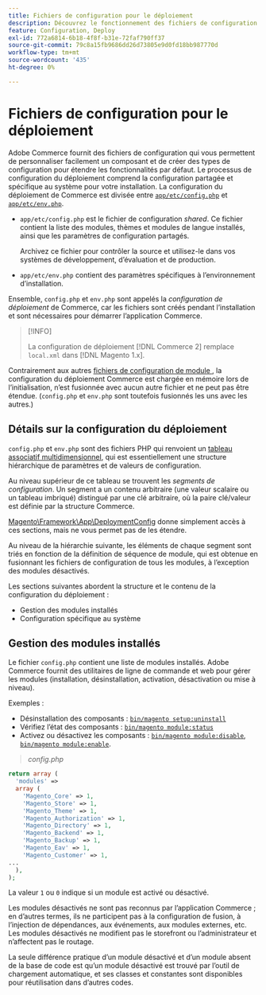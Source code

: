 ```yaml
---
title: Fichiers de configuration pour le déploiement
description: Découvrez le fonctionnement des fichiers de configuration pour l’installation de l’application Commerce.
feature: Configuration, Deploy
exl-id: 772a6814-6b18-4f8f-b31e-72faf790ff37
source-git-commit: 79c8a15fb9686dd26d73805e9d0fd18bb987770d
workflow-type: tm+mt
source-wordcount: '435'
ht-degree: 0%

---
```


# Fichiers de configuration pour le déploiement

Adobe Commerce fournit des fichiers de configuration qui vous permettent de personnaliser facilement un composant et de créer des types de configuration pour étendre les fonctionnalités par défaut. Le processus de configuration du déploiement comprend la configuration partagée et spécifique au système pour votre installation. La configuration du déploiement de Commerce est divisée entre [`app/etc/config.php`](../reference/config-reference-configphp.md) et [`app/etc/env.php`](../reference/config-reference-envphp.md).

- `app/etc/config.php` est le fichier de configuration _shared_.
Ce fichier contient la liste des modules, thèmes et modules de langue installés, ainsi que les paramètres de configuration partagés.

  Archivez ce fichier pour contrôler la source et utilisez-le dans vos systèmes de développement, d’évaluation et de production.

- `app/etc/env.php` contient des paramètres spécifiques à l’environnement d’installation.

Ensemble, `config.php` et `env.php` sont appelés la _configuration de déploiement_ de Commerce, car les fichiers sont créés pendant l’installation et sont nécessaires pour démarrer l’application Commerce.

>[!INFO]
>
>La configuration de déploiement [!DNL Commerce 2] remplace `local.xml` dans [!DNL Magento 1.x].

Contrairement aux autres [ fichiers de configuration de module ](../reference/module-files.md), la configuration du déploiement Commerce est chargée en mémoire lors de l’initialisation, n’est fusionnée avec aucun autre fichier et ne peut pas être étendue. (`config.php` et `env.php` sont toutefois fusionnés les uns avec les autres.)

## Détails sur la configuration du déploiement

`config.php` et `env.php` sont des fichiers PHP qui renvoient un [tableau associatif multidimensionnel](https://www.w3schools.com:443/php/php_arrays.asp), qui est essentiellement une structure hiérarchique de paramètres et de valeurs de configuration.

Au niveau supérieur de ce tableau se trouvent les _segments de configuration_. Un segment a un contenu arbitraire (une valeur scalaire ou un tableau imbriqué) distingué par une clé arbitraire, où la paire clé/valeur est définie par la structure Commerce.

[Magento\Framework\App\DeploymentConfig](https://github.com/magento/magento2/blob/2.4/lib/internal/Magento/Framework/App/DeploymentConfig.php) donne simplement accès à ces sections, mais ne vous permet pas de les étendre.

Au niveau de la hiérarchie suivante, les éléments de chaque segment sont triés en fonction de la définition de séquence de module, qui est obtenue en fusionnant les fichiers de configuration de tous les modules, à l’exception des modules désactivés.

Les sections suivantes abordent la structure et le contenu de la configuration du déploiement :

- Gestion des modules installés
- Configuration spécifique au système

## Gestion des modules installés

Le fichier `config.php` contient une liste de modules installés. Adobe Commerce fournit des utilitaires de ligne de commande et web pour gérer les modules (installation, désinstallation, activation, désactivation ou mise à niveau).

Exemples :

- Désinstallation des composants : [`bin/magento setup:uninstall`](../../installation/tutorials/uninstall-modules.md)
- Vérifiez l’état des composants : [`bin/magento module:status`](https://experienceleague.adobe.com/en/docs/commerce-operations/tools/cli-reference/commerce-on-premises#modulestatus)
- Activez ou désactivez les composants : [`bin/magento module:disable`](../../installation/tutorials/manage-modules.md), [`bin/magento module:enable`](../../installation/tutorials/manage-modules.md).

> _config.php_

```php
return array (
  'modules' =>
  array (
    'Magento_Core' => 1,
    'Magento_Store' => 1,
    'Magento_Theme' => 1,
    'Magento_Authorization' => 1,
    'Magento_Directory' => 1,
    'Magento_Backend' => 1,
    'Magento_Backup' => 1,
    'Magento_Eav' => 1,
    'Magento_Customer' => 1,
...
  ),
);
```

La valeur `1` ou `0` indique si un module est activé ou désactivé.

Les modules désactivés ne sont pas reconnus par l’application Commerce ; en d’autres termes, ils ne participent pas à la configuration de fusion, à l’injection de dépendances, aux événements, aux modules externes, etc. Les modules désactivés ne modifient pas le storefront ou l’administrateur et n’affectent pas le routage.

La seule différence pratique d’un module désactivé et d’un module absent de la base de code est qu’un module désactivé est trouvé par l’outil de chargement automatique, et ses classes et constantes sont disponibles pour réutilisation dans d’autres codes.
